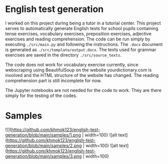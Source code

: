 # English test generation

I worked on this project during being a tutor in a tutorial center. This project serves to automatically generate English tests for school pupils containing tense exercises, vocabulary exercises, preposition exercises, adjective exercises and reading comprehension. The code can be run simply by executing `./src/main.py` and following the instructions. The `.docx` document is generated as `./src/template/output.docx`. The texts used for grammar exercises are saved in the directory `./src/source_texts`.

The code does not work for vocabulary exercise currently, since webscraping using BeautifulSoup on the website yourdictionary.com is involved and the HTML structure of the website has changed. The reading comprehension part is still incomplete for now.

The Jupyter notebooks are not needed for the code to work. They are there simply for the testing of the codes. 

# Samples
![](https://github.com/khmok123/english-test-generation/blob/main/samples/1.png | width=100)
![alt text](https://github.com/khmok123/english-test-generation/blob/main/samples/2.png | width=100)
![alt text](https://github.com/khmok123/english-test-generation/blob/main/samples/3.png | width=100)

